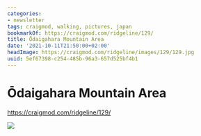 ```yaml
---
categories:
- newsletter
tags: craigmod, walking, pictures, japan
bookmarkOf: https://craigmod.com/ridgeline/129/
title: Ōdaigahara Mountain Area
date: '2021-10-11T21:50:00+02:00'
headImage: https://craigmod.com/ridgeline/images/129/129.jpg
uuid: 5ef67398-c254-485b-96a3-657d525bf4b1
---
```


# Ōdaigahara Mountain Area

https://craigmod.com/ridgeline/129/

![](https://craigmod.com/ridgeline/images/129/129.jpg)
